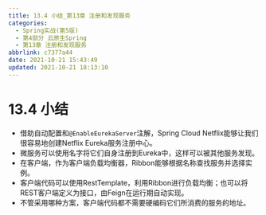 ```yaml
---
title: 13.4 小结_第13章 注册和发现服务
categories:
  - Spring实战(第5版)
  - 第4部分 云原生Spring
  - 第13章 注册和发现服务
abbrlink: c7377a44
date: 2021-10-21 15:43:49
updated: 2021-10-21 18:13:10
---
```

# 13.4 小结
- 借助自动配置和`@EnableEurekaServer`注解，Spring Cloud Netflix能够让我们很容易地创建Netflix Eureka服务注册中心。
- 微服务可以使用名字将它们自身注册到Eureka中，这样可以被其他服务发现。
- 在客户端，作为客户端负载均衡器，Ribbon能够根据名称查找服务并选择实例。
- 客户端代码可以使用RestTemplate，利用Ribbon进行负载均衡；也可以将REST客户端定义为接口，由Feign在运行期自动实现。
- 不管采用哪种方案，客户端代码都不需要硬编码它们所消费的服务的地址。

